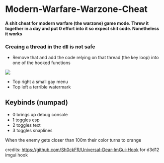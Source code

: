 # Modern-Warfare-Warzone-Cheat
#### A shit cheat for modern warfare (the warzone) game mode. Threw it together in a day and put 0 effort into it so expect shit code. Nonetheless it works

### Creaing a thread in the dll is not safe
 - Remove that and add the code relying on that thread (the key loop) into one of the hooked functions

 <img src="https://i.imgur.com/mGR2X3D.png"/>  

- Top right a small gay menu
- Top left a terrible watermark

## Keybinds (numpad)
  - 0 brings up debug console
  - 1 toggles esp
  - 2 toggles text
  - 3 toggles snaplines
  
When the enemy gets closer than 100m their color turns to orange
 
credits: https://github.com/Sh0ckFR/Universal-Dear-ImGui-Hook for d3d12 imgui hook
